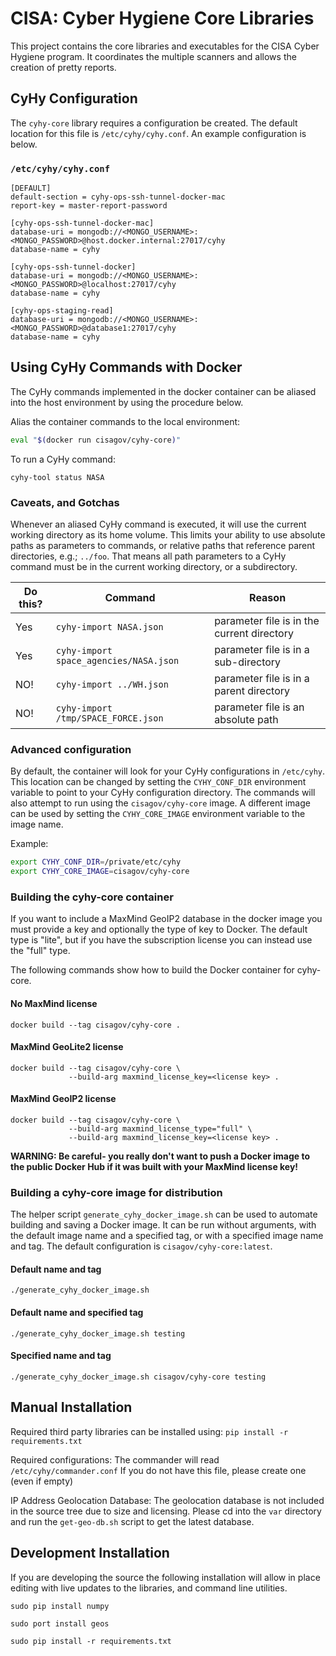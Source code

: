 # CISA: Cyber Hygiene Core Libraries

This project contains the core libraries and executables for the CISA Cyber Hygiene program.  It coordinates the multiple scanners and allows the creation of pretty reports.

## CyHy Configuration

The `cyhy-core` library requires a configuration be created.  The default location for this file is `/etc/cyhy/cyhy.conf`.  An example configuration is below.

### `/etc/cyhy/cyhy.conf`
```
[DEFAULT]
default-section = cyhy-ops-ssh-tunnel-docker-mac
report-key = master-report-password

[cyhy-ops-ssh-tunnel-docker-mac]
database-uri = mongodb://<MONGO_USERNAME>:<MONGO_PASSWORD>@host.docker.internal:27017/cyhy
database-name = cyhy

[cyhy-ops-ssh-tunnel-docker]
database-uri = mongodb://<MONGO_USERNAME>:<MONGO_PASSWORD>@localhost:27017/cyhy
database-name = cyhy

[cyhy-ops-staging-read]
database-uri = mongodb://<MONGO_USERNAME>:<MONGO_PASSWORD>@database1:27017/cyhy
database-name = cyhy
```

## Using CyHy Commands with Docker
The CyHy commands implemented in the docker container can be aliased into the host environment by using the procedure below.

Alias the container commands to the local environment:
```bash
eval "$(docker run cisagov/cyhy-core)"
```

To run a CyHy command:
```console
cyhy-tool status NASA
```

### Caveats, and Gotchas

Whenever an aliased CyHy command is executed, it will use the current working directory as its home volume.  This limits your ability to use absolute paths as parameters to commands, or relative paths that reference parent directories, e.g.; `../foo`.  That means all path parameters to a CyHy command must be in the current working directory, or a subdirectory.

| Do this?        | Command                                   | Reason  |
| ------------- |---------------------------------------------| --------|
| Yes           | `cyhy-import NASA.json`                     | parameter file is in the current directory |
| Yes           | `cyhy-import space_agencies/NASA.json`      | parameter file is in a sub-directory |
| NO!           | `cyhy-import ../WH.json`                    | parameter file is in a parent directory |
| NO!           | `cyhy-import /tmp/SPACE_FORCE.json`         | parameter file is an absolute path |

### Advanced configuration

By default, the container will look for your CyHy configurations in `/etc/cyhy`.  This location can be changed by setting the `CYHY_CONF_DIR` environment variable to point to your CyHy configuration directory.  The commands will also attempt to run using the `cisagov/cyhy-core` image.  A different image can be used by setting the `CYHY_CORE_IMAGE` environment variable to the image name.

Example:
```bash
export CYHY_CONF_DIR=/private/etc/cyhy
export CYHY_CORE_IMAGE=cisagov/cyhy-core
```

### Building the cyhy-core container
If you want to include a MaxMind GeoIP2 database in the docker image you must
provide a key and optionally the type of key to Docker. The default type is
"lite", but if you have the subscription license you can instead use the
"full" type.

The following commands show how to build the Docker container for cyhy-core.

#### No MaxMind license
```console
docker build --tag cisagov/cyhy-core .
```

#### MaxMind GeoLite2 license
```console
docker build --tag cisagov/cyhy-core \
             --build-arg maxmind_license_key=<license key> .
```

#### MaxMind GeoIP2 license
```console
docker build --tag cisagov/cyhy-core \
             --build-arg maxmind_license_type="full" \
             --build-arg maxmind_license_key=<license key> .
```

**WARNING: Be careful- you really don't want to push a Docker image to the
public Docker Hub if it was built with your MaxMind license key!**

### Building a cyhy-core image for distribution
The helper script `generate_cyhy_docker_image.sh` can be used to automate
building and saving a Docker image. It can be run without arguments, with the
default image name and a specified tag, or with a specified image name and tag.
The default configuration is `cisagov/cyhy-core:latest`.

#### Default name and tag
```console
./generate_cyhy_docker_image.sh
```

#### Default name and specified tag
```console
./generate_cyhy_docker_image.sh testing
```

#### Specified name and tag
```console
./generate_cyhy_docker_image.sh cisagov/cyhy-core testing
```

## Manual Installation
Required third party libraries can be installed using: `pip install -r requirements.txt`

Required configurations:
The commander will read `/etc/cyhy/commander.conf`
If you do not have this file, please create one (even if empty)


IP Address Geolocation Database:
The geolocation database is not included in the source tree due to size and licensing.  Please cd into the `var` directory and run the `get-geo-db.sh` script to get the latest database.

## Development Installation
If you are developing the source the following installation will allow in place editing with live updates to the libraries, and command line utilities.

`sudo pip install numpy`

`sudo port install geos`

`sudo pip install -r requirements.txt`
